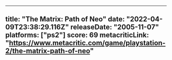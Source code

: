 
---
title: "The Matrix: Path of Neo"
date: "2022-04-09T23:38:29.116Z"
releaseDate: "2005-11-07"
platforms: ["ps2"]
score: 69
metacriticLink: "https://www.metacritic.com/game/playstation-2/the-matrix-path-of-neo"
---
